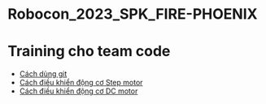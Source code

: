 # Robocon_2023_SPK_FIRE-PHOENIX
# Training cho team code
- [Cách dùng git](/Notebooks/Use_Git.txt)
- [Cách điều khiển động cơ Step motor](/Notebooks/STEP_MOTOR)
- [Cách điều khiển động cơ DC motor](/Notebooks/DC_MOTOR)
